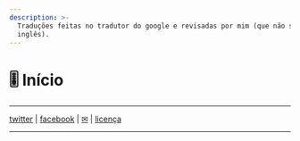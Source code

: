 ```yaml
---
description: >-
  Traduções feitas no tradutor do google e revisadas por mim (que não sei
  inglês).
---
```


# 🎚 Início

***

[twitter](https://twitter.com/mrclmlt) | [facebook](https://www.facebook.com/mrclmlt) | [✉](mailto:mrclmlt@gmail.com) | [licença](http://creativecommons.org/licenses/by/4.0/)

***
